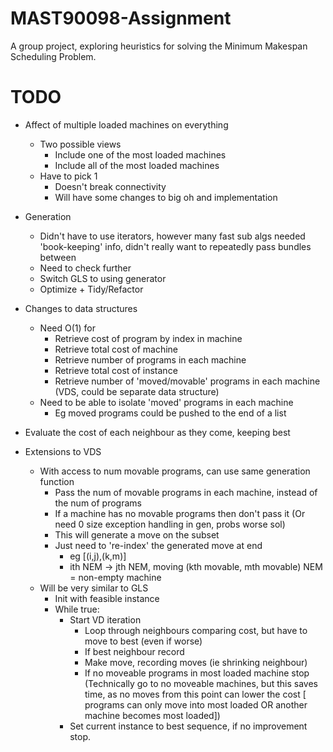 # MAST90098-Assignment
A group project, exploring heuristics for solving the Minimum Makespan Scheduling Problem.


# TODO

* Affect of multiple loaded machines on everything
    * Two possible views
        * Include one of the most loaded machines
        * Include all of the most loaded machines
    * Have to pick 1
        * Doesn't break connectivity
        * Will have some changes to big oh and implementation

* Generation
    * Didn't have to use iterators, however many fast sub algs needed 
    'book-keeping' info, didn't really want to repeatedly pass bundles between
    * Need to check further
    * Switch GLS to using generator
    * Optimize + Tidy/Refactor
* Changes to data structures
    * Need O(1) for 
        * Retrieve cost of program by index in machine
        * Retrieve total cost of machine
        * Retrieve number of programs in each machine
        * Retrieve total cost of instance
        * Retrieve number of 'moved/movable' programs in each machine 
                (VDS, could be separate data structure)
    * Need to be able to isolate 'moved' programs in each machine
        * Eg moved programs could be pushed to the end of a list
* Evaluate the cost of each neighbour as they come, keeping best
* Extensions to VDS
    * With access to num movable programs, can use same generation function
        * Pass the num of movable programs in each machine, instead of the num
            of programs
        * If a machine has no movable programs then don't pass it 
            (Or need 0 size exception handling in gen, probs worse sol)
        * This will generate a move on the subset
        * Just need to 're-index' the generated move at end
            * eg [(i,j),(k,m)] 
            * ith NEM -> jth NEM, moving (kth movable, mth movable)
                NEM = non-empty machine 
    * Will be very similar to GLS
        * Init with feasible instance
        * While true:
            * Start VD iteration
                * Loop through neighbours comparing cost, but have to move to best
                    (even if worse)
                * If best neighbour record
                * Make move, recording moves (ie shrinking neighbour)
                * If no moveable programs in most loaded machine stop
                    (Technically go to no moveable machines,
                    but this saves time, as no moves from this point can lower
                    the cost [ programs can only move into most loaded OR
                                another machine becomes most loaded])
            * Set current instance to best sequence, if no improvement stop.